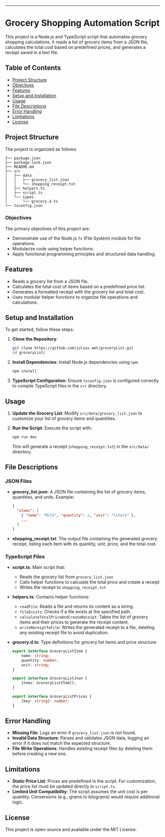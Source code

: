 
---

# Grocery Shopping Automation Script

This project is a Node.js and TypeScript script that automates grocery shopping calculations. It reads a list of grocery items from a JSON file, calculates the total cost based on predefined prices, and generates a receipt saved in a text file.

## Table of Contents
- [Project Structure](#project-structure)
- [Objectives](#objectives)
- [Features](#features)
- [Setup and Installation](#setup-and-installation)
- [Usage](#usage)
- [File Descriptions](#file-descriptions)
- [Error Handling](#error-handling)
- [Limitations](#limitations)
- [License](#license)

## Project Structure
The project is organized as follows:
```
├── package.json
├── package-lock.json
├── README.md
├── src
│   ├── data
│   │   ├── grocery_list.json
│   │   └── shopping_receipt.txt
│   ├── helpers.ts
│   ├── script.ts
│   └── types
│       └── grocery.d.ts
└── tsconfig.json
```

### Objectives
The primary objectives of this project are:
- Demonstrate use of the Node.js `fs` (File System) module for file operations.
- Modularize code using helper functions.
- Apply functional programming principles and structured data handling.

## Features
- Reads a grocery list from a JSON file.
- Calculates the total cost of items based on a predefined price list.
- Generates a formatted receipt with the grocery list and total cost.
- Uses modular helper functions to organize file operations and calculations.

## Setup and Installation
To get started, follow these steps:

1. **Clone the Repository**:
   ```bash
   git clone https://github.com/julius-amt/groceryList.git
   cd groceryList/
   ```

2. **Install Dependencies**:
   Install Node.js dependencies using `npm`:
   ```bash
   npm install
   ```

3. **TypeScript Configuration**:
   Ensure `tsconfig.json` is configured correctly to compile TypeScript files in the `src` directory.

## Usage
1. **Update the Grocery List**:
   Modify `src/data/grocery_list.json` to customize your list of grocery items and quantities.

2. **Run the Script**:
   Execute the script with:
   ```bash
   npm run dev
   ```
   This will generate a receipt (`shopping_receipt.txt`) in the `src/data/` directory.

## File Descriptions

### JSON Files
- **grocery_list.json**: A JSON file containing the list of grocery items, quantities, and units. Example:
  ```json
  {
    "items": [
      { "name": "Milk", "quantity": 1, "unit": "liters" },
      ...
    ]
  }
  ```

- **shopping_receipt.txt**: The output file containing the generated grocery receipt, listing each item with its quantity, unit, price, and the total cost.

### TypeScript Files
- **script.ts**: Main script that:
  - Reads the grocery list from `grocery_list.json`
  - Calls helper functions to calculate the total price and create a receipt
  - Writes the receipt to `shopping_receipt.txt`

- **helpers.ts**: Contains helper functions:
  - `readFile`: Reads a file and returns its content as a string.
  - `fileExists`: Checks if a file exists at the specified path.
  - `calculateTotalPriceAndCreateReceipt`: Takes the list of grocery items and their prices to generate the receipt content.
  - `writeReceiptToFile`: Writes the generated receipt to a file, deleting any existing receipt file to avoid duplication.

- **grocery.d.ts**: Type definitions for grocery list items and price structure:
  ```typescript
  export interface GroceryListItem {
      name: string;
      quantity: number;
      unit: string;
  }

  export interface GroceryListJson {
      items: GroceryListItem[];
  }

  export interface GroceryListPrices {
      [key: string]: number;
  }
  ```

## Error Handling
- **Missing File**: Logs an error if `grocery_list.json` is not found.
- **Invalid Data Structure**: Parses and validates JSON data, logging an error if it does not match the expected structure.
- **File Write Operations**: Handles existing receipt files by deleting them before creating a new one.

## Limitations
- **Static Price List**: Prices are predefined in the script. For customization, the price list must be updated directly in `script.ts`.
- **Limited Unit Compatibility**: The script assumes the unit cost is per quantity. Conversions (e.g., grams to kilograms) would require additional logic.

## License
This project is open-source and available under the MIT License.

